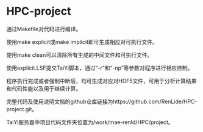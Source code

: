 # HPC-project
通过Makefile对代码进行编译。

使用make explicit或make implicit即可生成相应对可执行文件。

使用make clean可以清除所有生成的中间文件和可执行文件。

使用explicit.LSF提交TaiYi脚本，通过“-r”和“-np”等参数对程序进行相应控制。

程序执行完成或者强制中断后，均可生成对应对HDF5文件，可用于分析计算结果和代码性能以及用于继续计算。

完整代码及使用说明文档的github仓库链接为https://github.com/RenLide/HPC-project.git。

TaiYi服务器中项目代码文件夹位置为/work/mae-renld/HPC/project。
